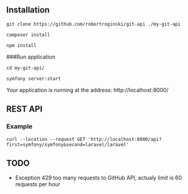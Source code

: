 Installation
------------
```
git clone https://github.com/robertroginski/git-api ./my-git-api

composer install

npm install
```


###Run application


```
cd my-git-api/

symfony server:start
```

Your application is running at the address: http://localhost:8000/


REST API
------------

### Example
```
curl --location --request GET 'http://localhost:8000/api?first=symfony/symfony&second=laravel/laravel'
```

TODO
------------
* Exception 429 too many requests to GitHub API, actualy limit is 60 requests per hour
